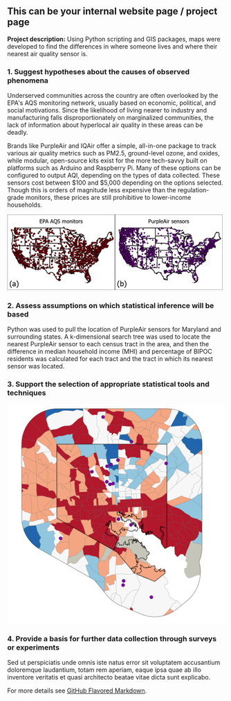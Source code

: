 ## This can be your internal website page / project page

**Project description:** Using Python scripting and GIS packages, maps were developed to find the differences in where someone lives and where their nearest air quality sensor is.

### 1. Suggest hypotheses about the causes of observed phenomena

Underserved communities across the country are often overlooked by the EPA's AQS monitoring network, usually based on economic, political, and social motivations. Since the likelihood of living nearer to industry and manufacturing falls disproportionately on marginalized communities, the lack of information about hyperlocal air quality in these areas can be deadly. 

Brands like PurpleAir and IQAir offer a simple, all-in-one package to track various air quality metrics such as PM2.5, ground-level ozone, and oxides, while modular, open-source kits exist for the more tech-savvy built on platforms such as Arduino and Raspberry Pi. Many of these options can be configured to output AQI, depending on the types of data collected. These sensors cost between $100 and $5,000 depending on the options selected. Though this is orders of magnitude less expensive than the regulation-grade monitors, these prices are still prohibitive to lower-income households.

<img src="images/distro.png?raw=true"/>

### 2. Assess assumptions on which statistical inference will be based

Python was used to pull the location of PurpleAir sensors for Maryland and surrounding states. A k-dimensional search tree was used to locate the nearest PurpleAir sensor to each census tract in the area, and then the difference in median household income (MHI) and percentage of BIPOC residents was calculated for each tract and the tract in which its nearest sensor was located.

### 3. Support the selection of appropriate statistical tools and techniques

<img src="images/it worked MHI.png?raw=true"/>

### 4. Provide a basis for further data collection through surveys or experiments

Sed ut perspiciatis unde omnis iste natus error sit voluptatem accusantium doloremque laudantium, totam rem aperiam, eaque ipsa quae ab illo inventore veritatis et quasi architecto beatae vitae dicta sunt explicabo. 

For more details see [GitHub Flavored Markdown](https://guides.github.com/features/mastering-markdown/).
